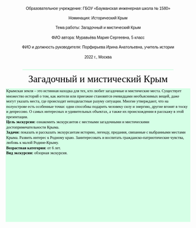<script src="http://code.jquery.com/jquery-1.4.2.min.js"></script> <script> var x = document.getElementsByClassName("site-footer-credits"); setTimeout(() => { x[0].remove(); }, 10); </script>

<svg
   width="210mm"
   height="3000mm"
   viewBox="0 0 210 3000"
   version="1.1"
   id="svg5"
   inkscape:version="1.1.2 (1:1.1+202202050950+0a00cf5339)"
   sodipodi:docname="crimea.svg"
   xmlns:inkscape="http://www.inkscape.org/namespaces/inkscape"
   xmlns:sodipodi="http://sodipodi.sourceforge.net/DTD/sodipodi-0.dtd"
   xmlns:xlink="http://www.w3.org/1999/xlink"
   xmlns="http://www.w3.org/2000/svg"
   xmlns:svg="http://www.w3.org/2000/svg">
  <sodipodi:namedview
     id="namedview7"
     pagecolor="#ffffff"
     bordercolor="#666666"
     borderopacity="1.0"
     inkscape:pageshadow="2"
     inkscape:pageopacity="0"
     inkscape:pagecheckerboard="0"
     inkscape:document-units="mm"
     showgrid="false"
     height="3000mm"
     inkscape:zoom="0.90583672"
     inkscape:cx="358.78431"
     inkscape:cy="165.59276"
     inkscape:window-width="1920"
     inkscape:window-height="1129"
     inkscape:window-x="1920"
     inkscape:window-y="0"
     inkscape:window-maximized="1"
     inkscape:current-layer="layer1" />
  <defs
     id="defs2" />
  <g
     inkscape:label="Слой 1"
     inkscape:groupmode="layer"
     id="layer1">
    <text
       xml:space="preserve"
       style="font-style:normal;font-weight:normal;font-size:4.23333px;line-height:1.25;font-family:sans-serif;fill:#000000;fill-opacity:1;stroke:none;stroke-width:0.264583"
       x="105.06718"
       y="13.177654"
       id="text3557"><tspan
         sodipodi:role="line"
         id="tspan3555"
         style="font-size:4.23333px;text-align:center;text-anchor:middle;stroke-width:0.264583"
         x="105.06718"
         y="13.177654">Образовательное учреждение: ГБОУ «Бауманская инженерная школа № 1580»</tspan><tspan
         sodipodi:role="line"
         style="font-size:4.23333px;text-align:center;text-anchor:middle;stroke-width:0.264583"
         x="105.06718"
         y="18.469316"
         id="tspan3559" /><tspan
         sodipodi:role="line"
         style="font-size:4.23333px;text-align:center;text-anchor:middle;stroke-width:0.264583"
         x="105.06718"
         y="23.760979"
         id="tspan3561">Номинация: Исторический Крым</tspan><tspan
         sodipodi:role="line"
         style="font-size:4.23333px;text-align:center;text-anchor:middle;stroke-width:0.264583"
         x="105.06718"
         y="29.052641"
         id="tspan3563" /><tspan
         sodipodi:role="line"
         style="font-size:4.23333px;text-align:center;text-anchor:middle;stroke-width:0.264583"
         x="105.06718"
         y="34.344303"
         id="tspan3565">Тема работы: Загадочный и мистический Крым</tspan><tspan
         sodipodi:role="line"
         style="font-size:4.23333px;text-align:center;text-anchor:middle;stroke-width:0.264583"
         x="105.06718"
         y="39.635963"
         id="tspan3567" /><tspan
         sodipodi:role="line"
         style="font-size:4.23333px;text-align:center;text-anchor:middle;stroke-width:0.264583"
         x="105.06718"
         y="44.927628"
         id="tspan3569">ФИО автора: Муравьёва Мария Сергеевна, 5 класс</tspan><tspan
         sodipodi:role="line"
         style="font-size:4.23333px;text-align:center;text-anchor:middle;stroke-width:0.264583"
         x="105.06718"
         y="50.219292"
         id="tspan3571" /><tspan
         sodipodi:role="line"
         style="font-size:4.23333px;text-align:center;text-anchor:middle;stroke-width:0.264583"
         x="105.06718"
         y="55.510952"
         id="tspan3573">ФИО и должность руководителя: Порфирьева Ирина Анатольевна, учитель истории</tspan><tspan
         sodipodi:role="line"
         style="font-size:4.23333px;text-align:center;text-anchor:middle;stroke-width:0.264583"
         x="105.06718"
         y="60.802612"
         id="tspan3575" /><tspan
         sodipodi:role="line"
         style="font-size:4.23333px;text-align:center;text-anchor:middle;stroke-width:0.264583"
         x="105.06718"
         y="66.094276"
         id="tspan3577">2022 г., Москва</tspan></text>
    <path
       style="fill:#d5ffe6;stroke:#d5ffe6;stroke-width:1;stroke-linecap:round;stroke-linejoin:miter;stroke-miterlimit:4;stroke-dasharray:none;stroke-opacity:1"
       d="M 23.207373,78.491063 H 186.79263"
       id="path60792" />
    <text
       xml:space="preserve"
       style="font-style:normal;font-variant:normal;font-weight:normal;font-stretch:normal;font-size:10.5833px;line-height:1.25;font-family:times;-inkscape-font-specification:times;fill:#000000;fill-opacity:1;stroke:none;stroke-width:0.264583"
       x="29.218451"
       y="91.979454"
       id="text65343"><tspan
         sodipodi:role="line"
         id="tspan65341"
         style="font-style:normal;font-variant:normal;font-weight:normal;font-stretch:normal;font-family:times;-inkscape-font-specification:times;stroke-width:0.264583"
         x="29.218451"
         y="91.979454">Загадочный и мистический Крым</tspan></text>
    <rect
       style="fill:#d5ffe6;stroke:#d5ffe6;stroke-width:1.18919;stroke-linecap:round;stroke-miterlimit:4;stroke-dasharray:none"
       id="rect91889"
       width="199.81081"
       height="144.07385"
       x="5.0945935"
       y="99.37706" />
    <text
       xml:space="preserve"
       style="font-style:normal;font-weight:normal;font-size:4.23333px;line-height:1.25;font-family:sans-serif;white-space:pre;shape-inside:url(#rect91889);fill:#000000;fill-opacity:1;stroke:none;stroke-width:0.264583"
       x="260.2149"
       y="241.53322"
       id="text94965"><tspan
         x="5.09375"
         y="103.12246"
         id="tspan254498"><tspan
           style="font-family:times;-inkscape-font-specification:times"
           id="tspan254496">Крымская земля – это истинная находка для тех, кто любит загадочные и мистические места. Существует </tspan></tspan><tspan
         x="5.09375"
         y="108.7391"
         id="tspan254502"><tspan
           style="font-family:times;-inkscape-font-specification:times"
           id="tspan254500">множество историй о том, как жители или приезжие становятся очевидцами необъяснимых вещей, даже </tspan></tspan><tspan
         x="5.09375"
         y="114.35573"
         id="tspan254506"><tspan
           style="font-family:times;-inkscape-font-specification:times"
           id="tspan254504">могут указать места, где происходят неподвластные разуму ситуации. Многие утверждают, что на </tspan></tspan><tspan
         x="5.09375"
         y="119.97237"
         id="tspan254510"><tspan
           style="font-family:times;-inkscape-font-specification:times"
           id="tspan254508">полуострове есть особенные точки: одни способны подарить человеку силу и энергию, другие вгонят в тоску </tspan></tspan><tspan
         x="5.09375"
         y="125.58901"
         id="tspan254514"><tspan
           style="font-family:times;-inkscape-font-specification:times"
           id="tspan254512">и депрессию. О самых интересных и удивительных объектах, а также их происхождении я расскажу в этой </tspan></tspan><tspan
         x="5.09375"
         y="131.20565"
         id="tspan254518"><tspan
           style="font-family:times;-inkscape-font-specification:times"
           id="tspan254516">презентации.
</tspan></tspan><tspan
         x="5.09375"
         y="136.82229"
         id="tspan254524"><tspan
           style="font-weight:bold;font-family:times;-inkscape-font-specification:'times Bold'"
           id="tspan254520">Цель экскурсии:</tspan><tspan
           style="font-family:times;-inkscape-font-specification:times"
           id="tspan254522"> ознакомить экскурсантов с местными загадочными и мистическими </tspan></tspan><tspan
         x="5.09375"
         y="142.46856"
         id="tspan254528"><tspan
           style="font-family:times;-inkscape-font-specification:times"
           id="tspan254526">достопримечательности  Крыма.
</tspan></tspan><tspan
         x="5.09375"
         y="148.0852"
         id="tspan254534"><tspan
           style="font-weight:bold;font-family:times;-inkscape-font-specification:'times Bold'"
           id="tspan254530">Задачи:</tspan><tspan
           style="font-family:times;-inkscape-font-specification:times"
           id="tspan254532"> показать и рассказать экскурсантам историю, легенду, предания, связанные с выбранными местами </tspan></tspan><tspan
         x="5.09375"
         y="153.73147"
         id="tspan254538"><tspan
           style="font-family:times;-inkscape-font-specification:times"
           id="tspan254536">Крыма. Развить интерес к Родному краю. Заинтересовать и  воспитать гражданско-патриотические чувства, </tspan></tspan><tspan
         x="5.09375"
         y="159.3481"
         id="tspan254542"><tspan
           style="font-family:times;-inkscape-font-specification:times"
           id="tspan254540">любовь к малой Родине-Крыму.
</tspan></tspan><tspan
         x="5.09375"
         y="164.96474"
         id="tspan254548"><tspan
           style="font-weight:bold;font-family:times;-inkscape-font-specification:'times Bold'"
           id="tspan254544">Возрастная категория:</tspan><tspan
           style="font-family:times;-inkscape-font-specification:times"
           id="tspan254546"> от 6 лет.
</tspan></tspan><tspan
         x="5.09375"
         y="170.61101"
         id="tspan254554"><tspan
           style="font-weight:bold;font-family:times;-inkscape-font-specification:'times Bold'"
           id="tspan254550">Вид экскурсии:</tspan><tspan
           style="font-family:times;-inkscape-font-specification:times"
           id="tspan254552"> обзорная экскурсия.</tspan></tspan></text>
    <g
       id="g254465"
       transform="translate(1.003752)">
      <image
         width="95"
         height="63.099998"
         preserveAspectRatio="none"
         xlink:href="img/1.png"
         id="image254067"
         x="7.9796939"
         y="176.27353" />
      <image
         width="95"
         height="63.299999"
         preserveAspectRatio="none"
         xlink:href="img/3.png"
         id="image254165"
         x="105.0128"
         y="176.27353" />
    </g>
  </g>
</svg>
